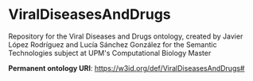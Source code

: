 # ViralDiseasesAndDrugs
Repository for the Viral Diseases and Drugs ontology, created by Javier López Rodríguez and Lucía Sánchez González for the Semantic Technologies subject at UPM's Computational Biology Master

**Permanent ontology URI**: https://w3id.org/def/ViralDiseasesAndDrugs#
